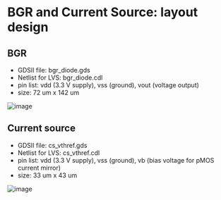 # BGR and Current Source: layout design

## BGR

- GDSII file: bgr_diode.gds
- Netlist for LVS: bgr_diode.cdl
- pin list: vdd (3.3 V supply), vss (ground), vout (voltage output)
- size: 72 um x 142 um

![image](https://github.com/atuchiya/chipathon2023/assets/49263791/24be8da1-904f-4cdd-a70f-4e776f9c51c5)

## Current source

- GDSII file: cs_vthref.gds
- Netlist for LVS: cs_vthref.cdl
- pin list: vdd (3.3 V supply), vss (ground), vb (bias voltage for pMOS current mirror)
- size: 33 um x 43 um

![image](https://github.com/atuchiya/chipathon2023/assets/49263791/e3f8b1f7-e81b-40f4-bfc3-4976fd0c5553)

